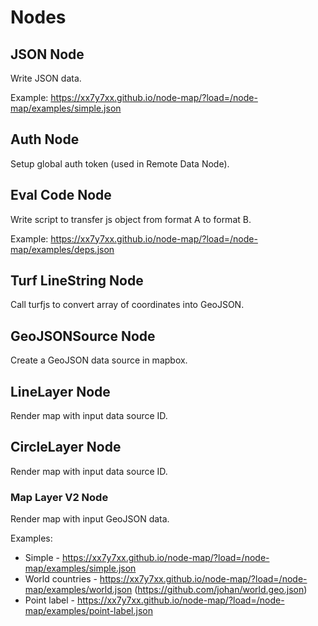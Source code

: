 # Nodes

## JSON Node

Write JSON data.

Example: https://xx7y7xx.github.io/node-map/?load=/node-map/examples/simple.json

## Auth Node

Setup global auth token (used in Remote Data Node).

## Eval Code Node

Write script to transfer js object from format A to format B.

Example: https://xx7y7xx.github.io/node-map/?load=/node-map/examples/deps.json

## Turf LineString Node

Call turfjs to convert array of coordinates into GeoJSON.

## GeoJSONSource Node

Create a GeoJSON data source in mapbox.

## LineLayer Node

Render map with input data source ID.

## CircleLayer Node

Render map with input data source ID.

### Map Layer V2 Node

Render map with input GeoJSON data.

Examples:
* Simple - https://xx7y7xx.github.io/node-map/?load=/node-map/examples/simple.json
* World countries - https://xx7y7xx.github.io/node-map/?load=/node-map/examples/world.json (https://github.com/johan/world.geo.json)
* Point label - https://xx7y7xx.github.io/node-map/?load=/node-map/examples/point-label.json